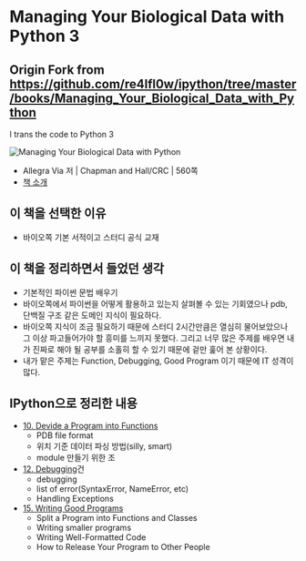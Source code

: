 # Managing Your Biological Data with Python 3

## Origin Fork from https://github.com/re4lfl0w/ipython/tree/master/books/Managing_Your_Biological_Data_with_Python

I trans the code to Python 3

![Managing Your Biological Data with Python](http://ecx.images-amazon.com/images/I/514mS1bGe4L.jpg)
- Allegra Via 저 | Chapman and Hall/CRC | 560쪽
- [책 소개](http://www.amazon.com/Managing-Biological-Chapman-Mathematical-Computational/dp/143988093X/ref=sr_1_1?ie=UTF8&qid=1417312695&sr=8-1&keywords=Managing+Your+Biological+Data+with+Python)

## 이 책을 선택한 이유

- 바이오쪽 기본 서적이고 스터디 공식 교재

## 이 책을 정리하면서 들었던 생각

- 기본적인 파이썬 문법 배우기
- 바이오쪽에서 파이썬을 어떻게 활용하고 있는지 살펴볼 수 있는 기회였으나 pdb, 단백질 구조 같은 도메인 지식이 필요하다.
- 바이오쪽 지식이 조금 필요하기 때문에 스터디 2시간만큼은 열심히 물어보았으나 그 이상 파고들어가야 할 흥미를 느끼지 못했다. 그리고 너무 많은 주제를 배우면 내가 진짜로 해야 될 공부를 소홀히 할 수 있기 때문에 겉만 훑어 본 상황이다.
- 내가 맡은 주제는 Function, Debugging, Good Program 이기 때문에 IT 성격이 많다.

## IPython으로 정리한 내용

- [10. Devide a Program into Functions](http://nbviewer.ipython.org/urls/raw.github.com/re4lfl0w/ipython/master/books/Managing_Your_Biological_Data_with_Python/ch10.ipynb)
  - PDB file format
  - 위치 기준 데이터 파싱 방법(silly, smart)
  - module 만들기 위한 조
- [12. Debugging](http://nbviewer.ipython.org/urls/raw.github.com/re4lfl0w/ipython/master/books/Managing_Your_Biological_Data_with_Python/ch12.ipynb)건
  - debugging
  - list of error(SyntaxError, NameError, etc)
  - Handling Exceptions
- [15. Writing Good Programs](http://nbviewer.ipython.org/urls/raw.github.com/re4lfl0w/ipython/master/books/Managing_Your_Biological_Data_with_Python/ch15.ipynb)
  - Split a Program into Functions and Classes
  - Writing smaller programs
  - Writing Well-Formatted Code
  - How to Release Your Program to Other People
